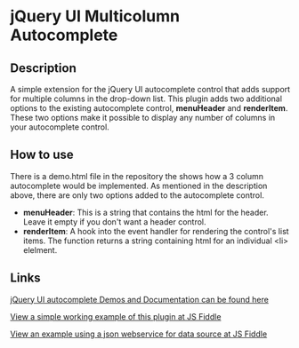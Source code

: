 jQuery UI Multicolumn Autocomplete
==================================

Description
-----------
A simple extension for the jQuery UI autocomplete control that adds support for multiple columns in the drop-down list.
This plugin adds two additional options to the existing autocomplete control, **menuHeader** and **renderItem**. These two options make it possible to display any number of columns in your autocomplete control.


How to use
----------
There is a demo.html file in the repository the shows how a 3 column autocomplete would be implemented.
As mentioned in the description above, there are only two options added to the autocomplete control.
- **menuHeader**: This is a string that contains the html for the header. Leave it empty if you don't want a header control.
- **renderItem**: A hook into the event handler for rendering the control's list items. The function returns a string containing html for an individual &lt;li> elelment.

Links
-----
[jQuery UI autocomplete Demos and Documentation can be found here](http://jqueryui.com/demos/autocomplete/)

[View a simple working example of this plugin at JS Fiddle](http://jsfiddle.net/alforno/d3t7V/)

[View an example using a json webservice for data source at JS Fiddle](http://jsfiddle.net/alforno/g4stL/)